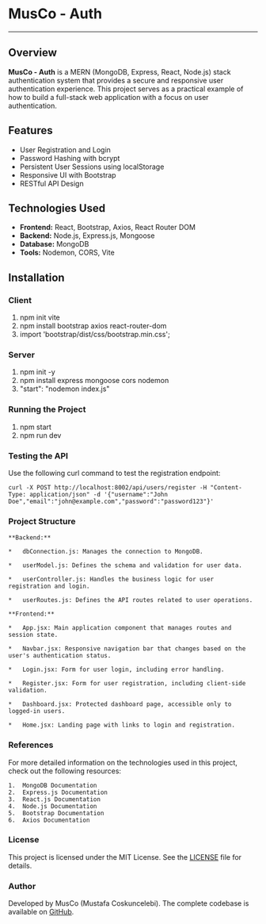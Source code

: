 # MusCo - Auth

---

## Overview

**MusCo - Auth** is a MERN (MongoDB, Express, React, Node.js) stack authentication system that provides a secure and responsive user authentication experience. This project serves as a practical example of how to build a full-stack web application with a focus on user authentication.

## Features

- User Registration and Login
- Password Hashing with bcrypt
- Persistent User Sessions using localStorage
- Responsive UI with Bootstrap
- RESTful API Design

## Technologies Used

- **Frontend:** React, Bootstrap, Axios, React Router DOM
- **Backend:** Node.js, Express.js, Mongoose
- **Database:** MongoDB
- **Tools:** Nodemon, CORS, Vite

## Installation

### Client

1. npm init vite
2. npm install bootstrap axios react-router-dom
3. import 'bootstrap/dist/css/bootstrap.min.css';

### Server

1. npm init -y
2. npm install express mongoose cors nodemon
3. "start": "nodemon index.js"

### Running the Project

1. npm start
2. npm run dev

### Testing the API

Use the following curl command to test the registration endpoint:

`curl -X POST http://localhost:8002/api/users/register -H "Content-Type: application/json" -d '{"username":"John Doe","email":"john@example.com","password":"password123"}'
`

### Project Structure

    **Backend:**

    *   dbConnection.js: Manages the connection to MongoDB.

    *   userModel.js: Defines the schema and validation for user data.

    *   userController.js: Handles the business logic for user registration and login.

    *   userRoutes.js: Defines the API routes related to user operations.

    **Frontend:**

    *   App.jsx: Main application component that manages routes and session state.

    *   Navbar.jsx: Responsive navigation bar that changes based on the user's authentication status.

    *   Login.jsx: Form for user login, including error handling.

    *   Register.jsx: Form for user registration, including client-side validation.

    *   Dashboard.jsx: Protected dashboard page, accessible only to logged-in users.

    *   Home.jsx: Landing page with links to login and registration.

### References

For more detailed information on the technologies used in this project, check out the following resources:

    1.  MongoDB Documentation
    2.  Express.js Documentation
    3.  React.js Documentation
    4.  Node.js Documentation
    5.  Bootstrap Documentation
    6.  Axios Documentation

### License

This project is licensed under the MIT License. See the [LICENSE](LICENSE) file for details.

### Author

Developed by MusCo (Mustafa Coskuncelebi).
The complete codebase is available on [GitHub](https://github.com/mcc1461/auth).
